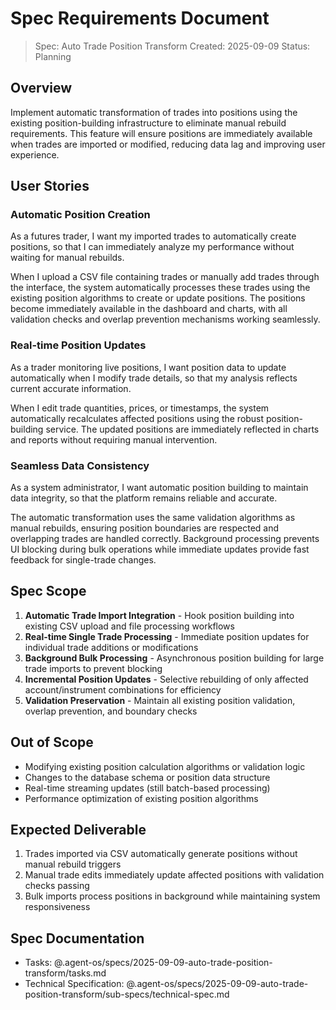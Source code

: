 # Spec Requirements Document

> Spec: Auto Trade Position Transform
> Created: 2025-09-09
> Status: Planning

## Overview

Implement automatic transformation of trades into positions using the existing position-building infrastructure to eliminate manual rebuild requirements. This feature will ensure positions are immediately available when trades are imported or modified, reducing data lag and improving user experience.

## User Stories

### Automatic Position Creation

As a futures trader, I want my imported trades to automatically create positions, so that I can immediately analyze my performance without waiting for manual rebuilds.

When I upload a CSV file containing trades or manually add trades through the interface, the system automatically processes these trades using the existing position algorithms to create or update positions. The positions become immediately available in the dashboard and charts, with all validation checks and overlap prevention mechanisms working seamlessly.

### Real-time Position Updates

As a trader monitoring live positions, I want position data to update automatically when I modify trade details, so that my analysis reflects current accurate information.

When I edit trade quantities, prices, or timestamps, the system automatically recalculates affected positions using the robust position-building service. The updated positions are immediately reflected in charts and reports without requiring manual intervention.

### Seamless Data Consistency

As a system administrator, I want automatic position building to maintain data integrity, so that the platform remains reliable and accurate.

The automatic transformation uses the same validation algorithms as manual rebuilds, ensuring position boundaries are respected and overlapping trades are handled correctly. Background processing prevents UI blocking during bulk operations while immediate updates provide fast feedback for single-trade changes.

## Spec Scope

1. **Automatic Trade Import Integration** - Hook position building into existing CSV upload and file processing workflows
2. **Real-time Single Trade Processing** - Immediate position updates for individual trade additions or modifications
3. **Background Bulk Processing** - Asynchronous position building for large trade imports to prevent blocking
4. **Incremental Position Updates** - Selective rebuilding of only affected account/instrument combinations for efficiency
5. **Validation Preservation** - Maintain all existing position validation, overlap prevention, and boundary checks

## Out of Scope

- Modifying existing position calculation algorithms or validation logic
- Changes to the database schema or position data structure
- Real-time streaming updates (still batch-based processing)
- Performance optimization of existing position algorithms

## Expected Deliverable

1. Trades imported via CSV automatically generate positions without manual rebuild triggers
2. Manual trade edits immediately update affected positions with validation checks passing
3. Bulk imports process positions in background while maintaining system responsiveness

## Spec Documentation

- Tasks: @.agent-os/specs/2025-09-09-auto-trade-position-transform/tasks.md
- Technical Specification: @.agent-os/specs/2025-09-09-auto-trade-position-transform/sub-specs/technical-spec.md
